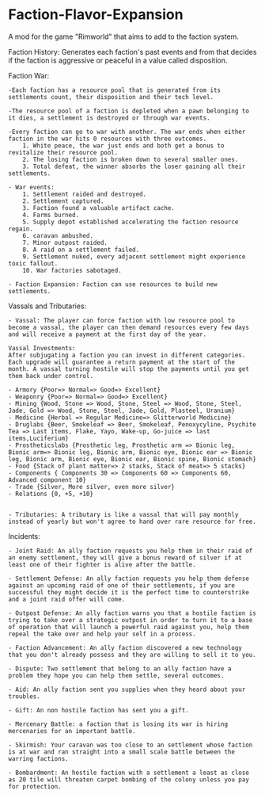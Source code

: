 # Faction-Flavor-Expansion
 A mod for the game "Rimworld" that aims to add to the faction system.
 
 Faction History:
	Generates each faction's past events and from that decides if the faction is aggressive or peaceful in a value called disposition.
 
 Faction War:
 
	-Each faction has a resource pool that is generated from its settlements count, their disposition and their tech level.
	
	-The resource pool of a faction is depleted when a pawn belonging to it dies, a settlement is destroyed or through war events.
	
	-Every faction can go to war with another. The war ends when either faction in the war hits 0 resources with three outcomes.
		1. White peace, the war just ends and both get a bonus to revitalize their resource pool.
		2. The losing faction is broken down to several smaller ones.
		3. Total defeat, the winner absorbs the loser gaining all their settlements.
	
	- War events:
		1. Settlement raided and destroyed.
		2. Settlement captured.
		3. Faction found a valuable artifact cache.
		4. Farms burned.
		5. Supply depot established accelerating the faction resource regain.
		6. caravan ambushed.
		7. Minor outpost raided.
		8. A raid on a settlement failed.
		9. Settlement nuked, every adjacent settlement might experience toxic fallout.
		10. War factories sabotaged.
		
	- Faction Expansion: Faction can use resources to build new settlements.
	
	
		
Vassals and Tributaries:

	- Vassal: The player can force faction with low resource pool to become a vassal, the player can then demand resources every few days and will receive a payment at the first day of the year.
	
	Vassal Investments:
	After subjugating a faction you can invest in different categories. Each upgrade will guarantee a return payment at the start of the month. A vassal turning hostile will stop the payments until you get them back under control.

	- Armory {Poor=> Normal=> Good=> Excellent}
	- Weaponry {Poor=> Normal=> Good=> Excellent}
	- Mining {Wood, Stone => Wood, Stone, Steel => Wood, Stone, Steel, Jade, Gold => Wood, Stone, Steel, Jade, Gold, Plasteel, Uranium}
	- Medicine {Herbal => Regular Medicine=> Glitterworld Medicine}
	- Druglabs {Beer, Smokeleaf => Beer, Smokeleaf, Penoxycyline, Psychite Tea => Last items, Flake, Yayo, Wake-up, Go-juice => last items,Luciferium}
	- Prostheticslabs {Prosthetic leg, Prosthetic arm => Bionic leg, Bionic arm=> Bionic leg, Bionic arm, Bionic eye, Bionic ear => Bionic leg, Bionic arm, Bionic eye, Bionic ear, Bionic spine, Bionic stomach}
	- Food {Stack of plant matter=> 2 stacks, Stack of meat=> 5 stacks}
	- Components { Components 30 => Components 60 => Components 60, Advanced component 10}
	- Trade {Silver, More silver, even more silver}
	- Relations {0, +5, +10}

	
	- Tributaries: A tributary is like a vassal that will pay monthly instead of yearly but won't agree to hand over rare resource for free.
	
Incidents:

	- Joint Raid: An ally faction requests you help them in their raid of an enemy settlement, they will give a bonus reward of silver if at least one of their fighter is alive after the battle.
	
	- Settlement Defense: An ally faction requests you help them defense against an upcoming raid of one of their settlements, if you are successful they might decide it is the perfect time to counterstrike and a joint raid offer will come.
	
	- Outpost Defense: An ally faction warns you that a hostile faction is trying to take over a strategic outpost in order to turn it to a base of operation that will launch a powerful raid against you, help them repeal the take over and help your self in a process.
	
	- Faction Advancement: An ally faction discovered a new technology that you don't already possess and they are willing to sell it to you.
	
	- Dispute: Two settlement that belong to an ally faction have a problem they hope you can help them settle, several outcomes.
	
	- Aid: An ally faction sent you supplies when they heard about your troubles.
	
	- Gift: An non hostile faction has sent you a gift.
	
	- Mercenary Battle: a faction that is losing its war is hiring mercenaries for an important battle.
	
	- Skirmish: Your caravan was too close to an settlement whose faction is at war and ran straight into a small scale battle between the warring factions.
	
	- Bombardment: An hostile faction with a settlement a least as close as 20 tile will threaten carpet bombing of the colony unless you pay for protection.
